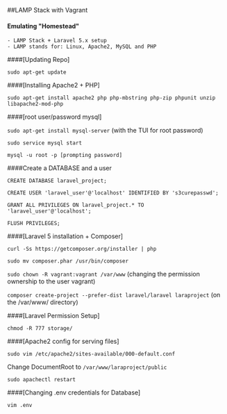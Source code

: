 ##LAMP Stack with Vagrant

#### Emulating "Homestead"

    - LAMP Stack + Laravel 5.x setup
    - LAMP stands for: Linux, Apache2, MySQL and PHP

####[Updating Repo]

  `sudo apt-get update`

####[Installing Apache2 + PHP]

  `sudo apt-get install apache2 php php-mbstring php-zip phpunit unzip libapache2-mod-php`

####[root user/password mysql]

  `sudo apt-get install mysql-server` (with the TUI for root password)

  `sudo service mysql start`

  `mysql -u root -p [prompting password]`


####Create a DATABASE and a user

  `CREATE DATABASE laravel_project;`

  `CREATE USER 'laravel_user'@'localhost' IDENTIFIED BY 's3curepasswd';`

  `GRANT ALL PRIVILEGES ON laravel_project.* TO 'laravel_user'@'localhost';`

  `FLUSH PRIVILEGES;`


####[Laravel 5 installation + Composer]

  `curl -Ss https://getcomposer.org/installer | php`

  `sudo mv composer.phar /usr/bin/composer`

  `sudo chown -R vagrant:vagrant /var/www` (changing the permission ownership to the user vagrant)

  `composer create-project --prefer-dist laravel/laravel laraproject` (on the /var/www/ directory)


####[Laravel Permission Setup]

  `chmod -R 777 storage/`

####[Apache2 config for serving files]

  `sudo vim /etc/apache2/sites-available/000-default.conf`

  Change DocumentRoot to `/var/www/laraproject/public`

  `sudo apachectl restart`

####[Changing .env credentials for Database]

  `vim .env`
